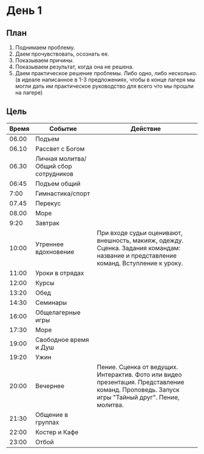 # День 1
## План
1. Поднимаем проблему.
2. Даем прочувствовать, осознать ее.
3. Показываем причины.
4. Показываем результат, когда она не решена.
5. Даем практическое решение проблемы. Либо одно, либо несколько. (в идеале написанное в 1-3 предложениях, чтобы в конце лагеря мы могли дать им практическое руководство для всего что мы прошли на лагере)

## Цель



| Время | Событие                               | Действие                                                                                                                                      |
| ----- | ------------------------------------- | --------------------------------------------------------------------------------------------------------------------------------------------- |
| 06.00 | Подъем                                |                                                                                                                                               |
| 06.10 | Рассвет с Богом                       |                                                                                                                                               |
| 06.30 | Личная молитва/Общий сбор сотрудников |                                                                                                                                               |
| 06:45 | Подъем общий                          |                                                                                                                                               |
| 7:00  | Гимнастика/спорт                      |                                                                                                                                               |
| 07.45 | Перекус                               |                                                                                                                                               |
| 08.00 | Море                                  |                                                                                                                                               |
| 9:20  | Завтрак                               |                                                                                                                                               |
| 10:00 | Утреннее вдохновение                  | При входе судьи оценивают, внешность, макияж, одежду. Сценка. Задания командам: название и представление команд. Вступление к уроку.          |
| 11:00 | Уроки в отрядах                       |                                                                                                                                               |
| 12:00 | Курсы                                 |                                                                                                                                               |
| 13:20 | Обед                                  |                                                                                                                                               |
| 14:30 | Семинары                              |                                                                                                                                               |
| 16:00 | Общелагерные игры                     |                                                                                                                                               |
| 17:30 | Море                                  |                                                                                                                                               |
| 19:00 | Свободное время и Душ                 |                                                                                                                                               |
| 19:20 | Ужин                                  |                                                                                                                                               |
| 20:00 | Вечернее                              | Пение. Сценка от ведущих. Интерактив. Фото или видео презентация. Представление команд. Проповедь. Запуск игры "Тайный друг". Пение, молитва. |
| 21:30 | Общение в группах                     |                                                                                                                                               |
| 22:00 | Костер и Кафе                         |                                                                                                                                               |
| 23:00 | Отбой                                 |                                                                                                                                               |
